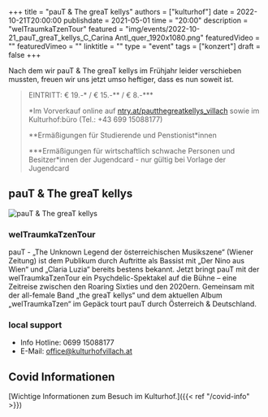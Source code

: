 +++
title = "pauT & The greaT kellys"
authors = ["kulturhof"]
date = 2022-10-21T20:00:00
publishdate = 2021-05-01
time = "20:00"
description = "welTraumkaTzenTour"
featured = "img/events/2022-10-21_pauT_greaT_kellys_C_Carina Antl_quer_1920x1080.png"
featuredVideo = ""
featuredVimeo = ""
linktitle = ""
type = "event"
tags = ["konzert"]
draft = false
+++

Nach dem wir pauT & The greaT kellys im Frühjahr leider verschieben mussten, freuen wir uns jetzt umso heftiger, dass es nun soweit ist.


> EINTRITT: € 19.-\* / € 15.-\*\* / € 8.-\*\*\*
>
> \*Im Vorverkauf online auf [ntry.at/pautthegreatkellys_villach](https://ntry.at/pautthegreatkellys_villach) sowie im Kulturhof:büro (Tel.: +43 699 15088177)
> 
> \*\*Ermäßigungen für Studierende und Penstionist\*innen
> 
> \*\*\*Ermäßigungen für wirtschaftlich schwache Personen und Besitzer*innen der Jugendcard - nur gültig bei Vorlage der Jugendcard

## pauT & The greaT kellys

![pauT & The greaT kellys](/img/events/2022-10-21_PauT_Weltraum.png)

### welTraumkaTzenTour 

pauT - „The Unknown Legend der österreichischen Musikszene“ (Wiener Zeitung) ist dem Publikum durch Auftritte als Bassist mit „Der Nino aus Wien“ und „Claria Luzia“ bereits bestens bekannt. Jetzt bringt pauT mit der welTraumkaTzenTour ein Psychdelic-Spektakel auf die Bühne – eine Zeitreise zwischen den Roaring Sixties und den 2020ern. Gemeinsam mit der all-female Band „the greaT kellys“ und dem aktuellen Album „welTraumkaTzen“ im Gepäck tourt pauT durch Österreich & Deutschland.




### local support







- Info Hotline: 0699 15088177 
- E-Mail: office@kulturhofvillach.at

## Covid Informationen

[Wichtige Informationen zum Besuch im Kulturhof.]({{< ref "/covid-info" >}})
